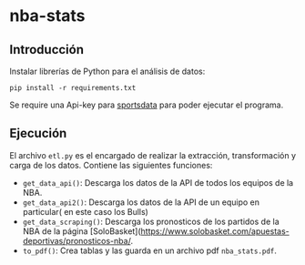 nba-stats
=================

## Introducción
Instalar librerías de Python para el análisis de datos:
```
pip install -r requirements.txt
```
Se require una Api-key para [sportsdata](https://api.sportsdata.io/v3/nba/) para poder ejecutar el programa.

## Ejecución
El archivo `etl.py` es el encargado de realizar la extracción, transformación y carga de los datos. Contiene las siguientes funciones:
- `get_data_api()`: Descarga los datos de la API de todos los equipos de la NBA.
- `get_data_api2()`: Descarga los datos de la API de un equipo en particular( en este caso los Bulls)
- `get_data_scraping()`: Descarga los pronosticos de los partidos de la NBA de la página [SoloBasket](https://www.solobasket.com/apuestas-deportivas/pronosticos-nba/.
- `to_pdf()`: Crea tablas y las guarda en un archivo pdf `nba_stats.pdf`.
